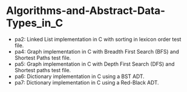 # Algorithms-and-Abstract-Data-Types_in_C
- pa2: Linked List implementation in C with sorting in lexicon order test file.
- pa4: Graph implementation in C with Breadth First Search (BFS) and Shortest Paths test file.
- pa5: Graph implementation in C with Depth First Search (DFS) and Shortest paths test file.
- pa6: Dictionary implementation in C using a BST ADT.
- pa7: Dictionary implementation in C using a Red-Black ADT.
